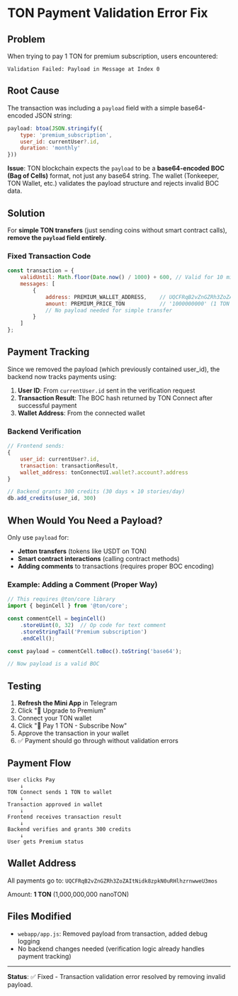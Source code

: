 # TON Payment Validation Error Fix

## Problem
When trying to pay 1 TON for premium subscription, users encountered:
```
Validation Failed: Payload in Message at Index 0
```

## Root Cause
The transaction was including a `payload` field with a simple base64-encoded JSON string:
```javascript
payload: btoa(JSON.stringify({
    type: 'premium_subscription',
    user_id: currentUser?.id,
    duration: 'monthly'
}))
```

**Issue**: TON blockchain expects the `payload` to be a **base64-encoded BOC (Bag of Cells)** format, not just any base64 string. The wallet (Tonkeeper, TON Wallet, etc.) validates the payload structure and rejects invalid BOC data.

## Solution
For **simple TON transfers** (just sending coins without smart contract calls), **remove the `payload` field entirely**.

### Fixed Transaction Code
```javascript
const transaction = {
    validUntil: Math.floor(Date.now() / 1000) + 600, // Valid for 10 minutes
    messages: [
        {
            address: PREMIUM_WALLET_ADDRESS,    // UQCFRqB2vZnGZRh3ZoZAItNidk8zpkN0uRHlhzrnwweU3mos
            amount: PREMIUM_PRICE_TON           // '1000000000' (1 TON in nanoTON)
            // No payload needed for simple transfer
        }
    ]
};
```

## Payment Tracking
Since we removed the payload (which previously contained user_id), the backend now tracks payments using:
1. **User ID**: From `currentUser.id` sent in the verification request
2. **Transaction Result**: The BOC hash returned by TON Connect after successful payment
3. **Wallet Address**: From the connected wallet

### Backend Verification
```javascript
// Frontend sends:
{
    user_id: currentUser?.id,
    transaction: transactionResult,
    wallet_address: tonConnectUI.wallet?.account?.address
}

// Backend grants 300 credits (30 days × 10 stories/day)
db.add_credits(user_id, 300)
```

## When Would You Need a Payload?

Only use `payload` for:
- **Jetton transfers** (tokens like USDT on TON)
- **Smart contract interactions** (calling contract methods)
- **Adding comments** to transactions (requires proper BOC encoding)

### Example: Adding a Comment (Proper Way)
```javascript
// This requires @ton/core library
import { beginCell } from '@ton/core';

const commentCell = beginCell()
    .storeUint(0, 32)  // Op code for text comment
    .storeStringTail('Premium subscription')
    .endCell();

const payload = commentCell.toBoc().toString('base64');

// Now payload is a valid BOC
```

## Testing
1. **Refresh the Mini App** in Telegram
2. Click "💎 Upgrade to Premium"
3. Connect your TON wallet
4. Click "💎 Pay 1 TON - Subscribe Now"
5. Approve the transaction in your wallet
6. ✅ Payment should go through without validation errors

## Payment Flow
```
User clicks Pay
    ↓
TON Connect sends 1 TON to wallet
    ↓
Transaction approved in wallet
    ↓
Frontend receives transaction result
    ↓
Backend verifies and grants 300 credits
    ↓
User gets Premium status
```

## Wallet Address
All payments go to: `UQCFRqB2vZnGZRh3ZoZAItNidk8zpkN0uRHlhzrnwweU3mos`

Amount: **1 TON** (1,000,000,000 nanoTON)

## Files Modified
- `webapp/app.js`: Removed payload from transaction, added debug logging
- No backend changes needed (verification logic already handles payment tracking)

---

**Status**: ✅ Fixed - Transaction validation error resolved by removing invalid payload.




